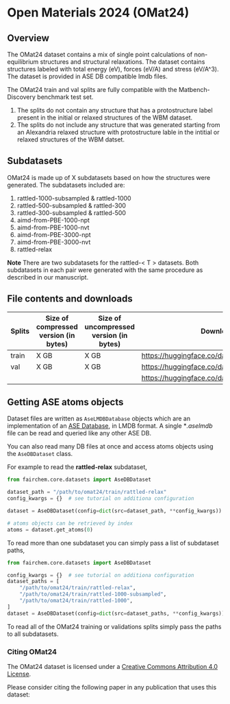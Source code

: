 # Open Materials 2024 (OMat24)

## Overview
The OMat24 dataset contains a mix of single point calculations of non-equilibrium structures and
structural relaxations. The dataset contains structures labeled with total energy (eV), forces (eV/A)
and stress (eV/A^3). The dataset is provided in ASE DB compatible lmdb files.

The OMat24 train and val splits are fully compatible with the Matbench-Discovery benchmark test set.
   1. The splits do not contain any structure that has a protostructure label present in the initial or relaxed
      structures of the WBM dataset.
   2. The splits do not include any structure that was generated starting from an Alexandria relaxed structure with
      protostructure lable in the intitial or relaxed structures of the  WBM datset.

## Subdatasets
OMat24 is made up of X subdatasets based on how the structures were generated. The subdatasets included are:
1. rattled-1000-subsampled & rattled-1000
2. rattled-500-subsampled & rattled-300
3. rattled-300-subsampled & rattled-500
4. aimd-from-PBE-1000-npt
5. aimd-from-PBE-1000-nvt
6. aimd-from-PBE-3000-npt
7. aimd-from-PBE-3000-nvt
8. rattled-relax

**Note** There are two subdatasets for the rattled-< T > datasets. Both subdatasets in each pair were generated with the
same procedure as described in our manuscript.

## File contents and downloads
| Splits | Size of compressed version (in bytes) | Size of uncompressed version (in bytes) | Download link |
|--------|---------------------------------------|-----------------------------------------|---------------|
| train  | X GB                                  | X GB                                    | https://huggingface.co/datasets/fairchem/OMAT24 |
| val    | X GB                                  | X GB                                    | https://huggingface.co/datasets/fairchem/OMAT24 |
|        |                                       |                                         | https://huggingface.co/datasets/fairchem/OMAT24 |

## Getting ASE atoms objects
Dataset files are written as `AseLMDBDatabase` objects which are an implementation of an [ASE Database](https://wiki.fysik.dtu.dk/ase/ase/db/db.html),
in LMDB format. A single **.aselmdb* file can be read and queried like any other ASE DB.

You can also read many DB files at once and access atoms objects using the `AseDBDataset` class.

For example to read the **rattled-relax** subdataset,
```python
from fairchem.core.datasets import AseDBDataset

dataset_path = "/path/to/omat24/train/rattled-relax"
config_kwargs = {}  # see tutorial on additiona configuration

dataset = AseDBDataset(config=dict(src=dataset_path, **config_kwargs))

# atoms objects can be retrieved by index
atoms = dataset.get_atoms(0)
```

To read more than one subdataset you can simply pass a list of subdataset paths,
```python
from fairchem.core.datasets import AseDBDataset

config_kwargs = {}  # see tutorial on additiona configuration
dataset_paths = [
    "/path/to/omat24/train/rattled-relax",
    "/path/to/omat24/train/rattled-1000-subsampled",
    "/path/to/omat24/train/rattled-1000",
]
dataset = AseDBDataset(config=dict(src=dataset_paths, **config_kwargs))
```
To read all of the OMat24 training or validations splits simply pass the paths to all subdatasets.

### Citing OMat24

The OMat24 dataset is licensed under a [Creative Commons Attribution 4.0 License](https://creativecommons.org/licenses/by/4.0/legalcode).

Please consider citing the following paper in any publication that uses this dataset:


```bibtex

```
